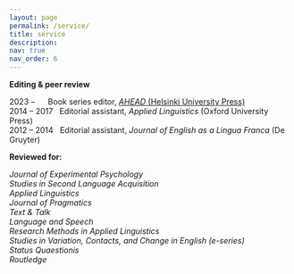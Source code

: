 ```yaml
---
layout: page
permalink: /service/
title: service
description: 
nav: true
nav_order: 6
---
```


<b>Editing & peer review</b>

2023 – &nbsp; &nbsp; &nbsp;Book series editor, <a href= "https://hup.fi/site/books/series/ahead/"><i>AHEAD</i> (Helsinki University Press) </a> <br>
2014 – 2017	&nbsp; Editorial assistant, <i>Applied Linguistics</i> (Oxford University Press)<br>
2012 – 2014	&nbsp; Editorial assistant, <i>Journal of English as a Lingua Franca</i> (De Gruyter)<br>

<b>Reviewed for:</b> 

<i>Journal of Experimental Psychology<br>
Studies in Second Language Acquisition<br>
Applied Linguistics<br>
Journal of Pragmatics<br>
Text & Talk<br>
Language and Speech<br>
Research Methods in Applied Linguistics<br>
Studies in Variation, Contacts, and Change in English (e-series)<br>
Status Quaestionis<br>
Routledge</i>


